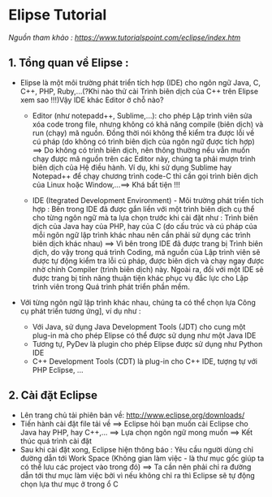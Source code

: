 
# Elipse Tutorial
*Nguồn tham khảo : https://www.tutorialspoint.com/eclipse/index.htm*

## 1. Tổng quan về Elipse :
- Elipse là một môi trường phát triển tích hợp (IDE) cho ngôn ngữ Java, C, C++, PHP, Ruby,...(?Khi nào thử cài Trình biên dịch của C++ trên Elipse xem sao !!!)Vậy IDE khác Editor ở chỗ nào?
  - Editor (như notepadd++, Sublime,...): cho phép Lập trình viên sửa xóa code trong file, nhưng không có khả năng compile (biên dịch) và run (chạy) mã nguồn. Đồng thời nói không thể kiểm tra được lỗi về cú pháp (do không có trình biên dịch của ngôn ngữ được tích hợp) ==> Do không có trình biên dịch, nên thông thường nếu vẫn muốn chạy được mã nguồn trên các Editor này, chúng ta phải mượn trình biên dịch của Hệ điều hành. Ví dụ, khi sử dụng Sublime hay Notepad++ để chạy chương trình code-C thì cần gọi trình biên dịch của Linux hoặc Window,...==> Khá bất tiện !!!

  - IDE (Itegrated Development Environment) - Môi trường phát triển tích hợp : Bên trong IDE đã được gắn liền với một trình biên dịch cụ thể cho từng ngôn ngữ mà ta lựa chọn trước khi cài đặt như : Trình biên dịch của Java hay của PHP, hay của C (do cấu trúc và cú pháp của mỗi ngôn ngữ lập trình khác nhau nên cần phải sử dụng các trình biên dịch khác nhau) ==> Vì bên trong IDE đã được trang bị Trình biên dịch, do vậy trong quá trình Coding, mã nguồn của Lập trình viên sẽ được tự động kiểm tra lỗi cú pháp, được biên dịch và chạy ngay được nhờ chính Compiler (trình biên dịch) này. Ngoài ra, đối với một IDE sẽ được trang bị tính năng thuận tiện khác phục vụ đắc lực cho Lập trình viên trong Quá trình phát triển phần mềm.
  
- Với từng ngôn ngữ lập trình khác nhau, chúng ta có thể chọn lựa Công cụ phát triển tương ứng], ví dụ như : 
  - Với Java, sử dụng Java Development Tools (JDT) cho cung một plug-in mà cho phép Elipse có thể được sử dụng như một Java IDE
  - Tương tự, PyDev là plugin cho phép Elipse được sử dụng như Python IDE
  - C++ Development Tools (CDT) là plug-in cho C++ IDE, tượng tự với PHP Eclipse, ...
  
  
## 2. Cài đặt Eclipse 
- Lên trang chủ tải phiên bản về: http://www.eclipse.org/downloads/
- Tiến hành cài đặt file tải về ==> Eclipse hỏi bạn muốn cài Eclipse cho Java hay PHP, hay C++,... ==> Lựa chọn ngôn ngữ mong muốn ==> Kết thúc quá trình cài đặt
- Sau khi cài đặt xong, Eclipse hiện thông báo : Yêu cầu người dùng chỉ đường dẫn tới Work Space (Không gian làm việc - là thư mục gốc giúp ta có thể lưu các project vào trong đó) ==> Ta cần nên phải chỉ ra đường dẫn tới thư mục làm việc bởi vì nếu không chỉ ra thì Eclipse sẽ tự động chọn lựa thư mục ở trong ổ C
